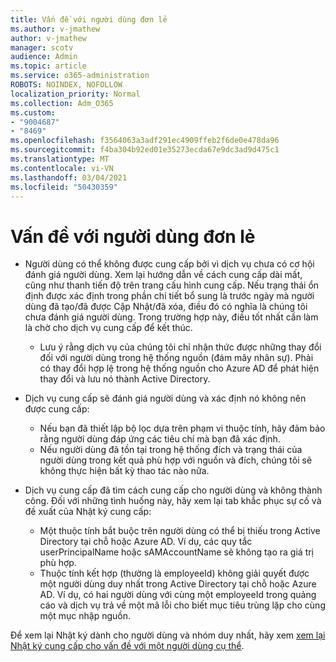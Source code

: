 ```yaml
---
title: Vấn đề với người dùng đơn lẻ
ms.author: v-jmathew
author: v-jmathew
manager: scotv
audience: Admin
ms.topic: article
ms.service: o365-administration
ROBOTS: NOINDEX, NOFOLLOW
localization_priority: Normal
ms.collection: Adm_O365
ms.custom:
- "9004687"
- "8469"
ms.openlocfilehash: f3564063a3adf291ec4909ffeb2f6de0e478da96
ms.sourcegitcommit: f4ba304b92ed01e35273ecda67e9dc3ad9d475c1
ms.translationtype: MT
ms.contentlocale: vi-VN
ms.lasthandoff: 03/04/2021
ms.locfileid: "50430359"
---
```

# <a name="problem-with-single-user"></a>Vấn đề với người dùng đơn lẻ

- Người dùng có thể không được cung cấp bởi vì dịch vụ chưa có cơ hội đánh giá người dùng. Xem lại hướng dẫn về cách cung cấp dài mất, cũng như thanh tiến độ trên trang cấu hình cung cấp. Nếu trạng thái ổn định được xác định trong phần chi tiết bổ sung là trước ngày mà người dùng đã tạo/đã được Cập Nhật/đã xóa, điều đó có nghĩa là chúng tôi chưa đánh giá người dùng. Trong trường hợp này, điều tốt nhất cần làm là chờ cho dịch vụ cung cấp để kết thúc.

  - Lưu ý rằng dịch vụ của chúng tôi chỉ nhận thức được những thay đổi đối với người dùng trong hệ thống nguồn (đám mây nhân sự). Phải có thay đổi hợp lệ trong hệ thống nguồn cho Azure AD để phát hiện thay đổi và lưu nó thành Active Directory.
- Dịch vụ cung cấp sẽ đánh giá người dùng và xác định nó không nên được cung cấp:
  - Nếu bạn đã thiết lập bộ lọc dựa trên phạm vi thuộc tính, hãy đảm bảo rằng người dùng đáp ứng các tiêu chí mà bạn đã xác định.
  - Nếu người dùng đã tồn tại trong hệ thống đích và trạng thái của người dùng trong kết quả phù hợp với nguồn và đích, chúng tôi sẽ không thực hiện bất kỳ thao tác nào nữa.
- Dịch vụ cung cấp đã tìm cách cung cấp cho người dùng và không thành công. Đối với những tình huống này, hãy xem lại tab khắc phục sự cố và đề xuất của Nhật ký cung cấp:
  - Một thuộc tính bắt buộc trên người dùng có thể bị thiếu trong Active Directory tại chỗ hoặc Azure AD. Ví dụ, các quy tắc userPrincipalName hoặc sAMAccountName sẽ không tạo ra giá trị phù hợp.
  - Thuộc tính kết hợp (thường là employeeId) không giải quyết được một người dùng duy nhất trong Active Directory tại chỗ hoặc Azure AD. Ví dụ, có hai người dùng với cùng một employeeId trong quảng cáo và dịch vụ trả về một mã lỗi cho biết mục tiêu trùng lặp cho cùng một mục nhập nguồn.

Để xem lại Nhật ký dành cho người dùng và nhóm duy nhất, hãy xem [xem lại Nhật ký cung cấp cho vấn đề với một người dùng cụ thể](https://docs.microsoft.com/azure/active-directory/reports-monitoring/concept-provisioning-logs).
